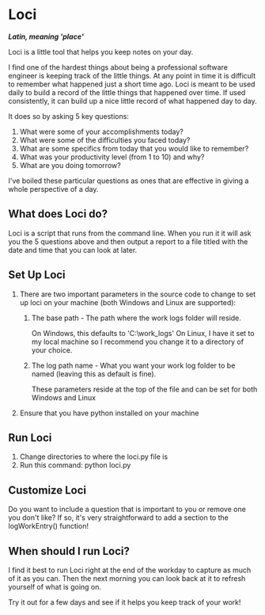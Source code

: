 # Loci

***Latin, meaning 'place'***

Loci is a little tool that helps you keep notes on your day.

I find one of the hardest things about being a professional software engineer is keeping track of the little things. At any point in time it is difficult to remember what happened just a short time ago. Loci is meant to be used daily to build a record of the little things that happened over time. If used consistently, it can build up a nice little record of what happened day to day.

It does so by asking 5 key questions:

1. What were some of your accomplishments today?
2. What were some of the difficulties you faced today?
3. What are some specifics from today that you would like to remember?
4. What was your productivity level (from 1 to 10) and why?
5. What are you doing tomorrow?

I've boiled these particular questions as ones that are effective in giving a whole perspective of a day.

## What does Loci do?

Loci is a script that runs from the command line. When you run it it will ask you the 5 questions above and then output a report to a file titled with the date and time that you can look at later.

## Set Up Loci

1. There are two important parameters in the source code to change to set up loci on your machine (both Windows and Linux are supported):

	1. The base path - The path where the work logs folder will reside. 
	
		On Windows, this defaults to 'C:\work_logs'
		On Linux, I have it set to my local machine so I recommend you change it to a directory of your choice.
	
	2. The log path name - What you want your work log folder to be named (leaving this as default is fine).
	
	  	These parameters reside at the top of the file and can be set for both Windows and Linux

2. Ensure that you have python installed on your machine

## Run Loci

1. Change directories to where the loci.py file is
2. Run this command: python loci.py

## Customize Loci

Do you want to include a question that is important to you or remove one you don't like? If so, it's very straightforward to add a section to the logWorkEntry() function!

## When should I run Loci?

I find it best to run Loci right at the end of the workday to capture as much of it as you can. Then the next morning you can look back at it to refresh yourself of what is going on.

Try it out for a few days and see if it helps you keep track of your work!